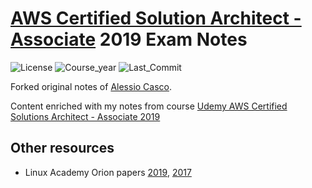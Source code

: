 # [AWS Certified Solution Architect - Associate](https://aws.amazon.com/training/path-architecting/) 2019 Exam Notes

![License](https://img.shields.io/github/license/arnaudj/mooc-aws-certified-solutions-architect-associate-2019-notes)
![Course_year](https://img.shields.io/badge/Course%20Year-2019-brightgreen.svg)
![Last_Commit](https://img.shields.io/github/last-commit/arnaudj/mooc-aws-certified-solutions-architect-associate-2019-notes.svg)


Forked original notes of [Alessio Casco](https://github.com/AlessioCasco/AWS-CSA-2019-study-notes).

Content enriched with my notes from course [Udemy AWS Certified Solutions Architect - Associate 2019](https://www.udemy.com/aws-certified-solutions-architect-associate/)


## Other resources
* Linux Academy Orion papers [2019](https://www.lucidchart.com/documents/view/e9ee8809-f353-450a-aba7-4c366b01d5f8/0_0), [2017](https://www.lucidchart.com/documents/view/bd4fb4e7-336e-4c8b-972d-048616da9f96/fB.lPxz788ce)
